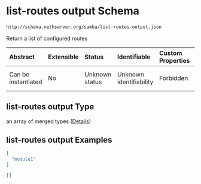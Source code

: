 # list-routes output Schema

```txt
http://schema.nethserver.org/samba/list-routes-output.json
```

Return a list of configured routes

| Abstract            | Extensible | Status         | Identifiable            | Custom Properties | Additional Properties | Access Restrictions | Defined In                                                                      |
| :------------------ | :--------- | :------------- | :---------------------- | :---------------- | :-------------------- | :------------------ | :------------------------------------------------------------------------------ |
| Can be instantiated | No         | Unknown status | Unknown identifiability | Forbidden         | Allowed               | none                | [list-routes-output.json](samba/list-routes-output.json "open original schema") |

## list-routes output Type

an array of merged types ([Details](list-routes-output-1-items.md))

## list-routes output Examples

```json
[
  "module1"
]
```

```json
[]
```
